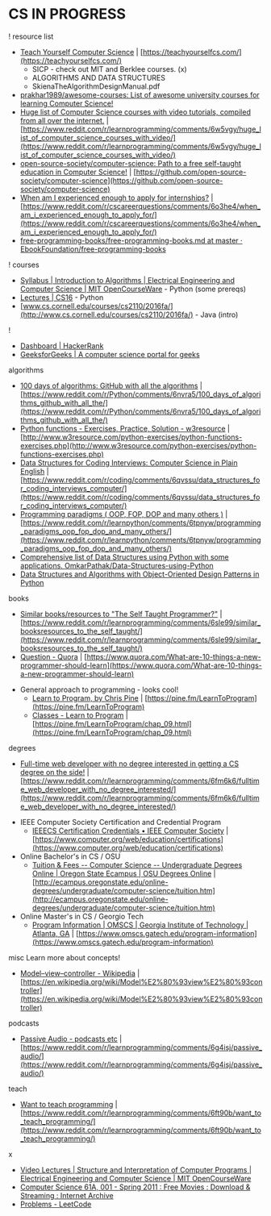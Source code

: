 # CS IN PROGRESS

! resource list
* [Teach Yourself Computer Science](https://teachyourselfcs.com/) | [https://teachyourselfcs.com/](https://teachyourselfcs.com/)
    * SICP - check out MIT and Berklee courses. (x)
    * ALGORITHMS AND DATA STRUCTURES
    * SkienaTheAlgorithmDesignManual.pdf
* [prakhar1989/awesome-courses: List of awesome university courses for learning Computer Science!](https://github.com/prakhar1989/awesome-courses)
* [Huge list of Computer Science courses with video tutorials, compiled from all over the internet.](https://www.reddit.com/r/learnprogramming/comments/6w5vgy/huge_list_of_computer_science_courses_with_video/) | [https://www.reddit.com/r/learnprogramming/comments/6w5vgy/huge_list_of_computer_science_courses_with_video/](https://www.reddit.com/r/learnprogramming/comments/6w5vgy/huge_list_of_computer_science_courses_with_video/)
* [open-source-society/computer-science: Path to a free self-taught education in Computer Science!](https://github.com/open-source-society/computer-science) | [https://github.com/open-source-society/computer-science](https://github.com/open-source-society/computer-science)
* [When am I experienced enough to apply for internships?](https://www.reddit.com/r/cscareerquestions/comments/6o3he4/when_am_i_experienced_enough_to_apply_for/) | [https://www.reddit.com/r/cscareerquestions/comments/6o3he4/when_am_i_experienced_enough_to_apply_for/](https://www.reddit.com/r/cscareerquestions/comments/6o3he4/when_am_i_experienced_enough_to_apply_for/)
* [free-programming-books/free-programming-books.md at master · EbookFoundation/free-programming-books](https://github.com/EbookFoundation/free-programming-books/blob/master/free-programming-books.md#python)

! courses
* [Syllabus | Introduction to Algorithms | Electrical Engineering and Computer Science | MIT OpenCourseWare](https://ocw.mit.edu/courses/electrical-engineering-and-computer-science/6-006-introduction-to-algorithms-fall-2011/syllabus/) - Python (some prereqs)
* [Lectures | CS16](http://cs.brown.edu/courses/cs016/lectures.html) - Python
* [www.cs.cornell.edu/courses/cs2110/2016fa/](http://www.cs.cornell.edu/courses/cs2110/2016fa/) - Java (intro)

!
* [Dashboard | HackerRank](https://www.hackerrank.com/dashboard)
* [GeeksforGeeks | A computer science portal for geeks](http://www.geeksforgeeks.org/)


algorithms
* [100 days of algorithms: GitHub with all the algorithms](https://www.reddit.com/r/Python/comments/6nvra5/100_days_of_algorithms_github_with_all_the/) | [https://www.reddit.com/r/Python/comments/6nvra5/100_days_of_algorithms_github_with_all_the/](https://www.reddit.com/r/Python/comments/6nvra5/100_days_of_algorithms_github_with_all_the/)
* [Python functions - Exercises, Practice, Solution - w3resource](http://www.w3resource.com/python-exercises/python-functions-exercises.php) | [http://www.w3resource.com/python-exercises/python-functions-exercises.php](http://www.w3resource.com/python-exercises/python-functions-exercises.php)
* [Data Structures for Coding Interviews: Computer Science in Plain English](https://www.reddit.com/r/coding/comments/6qvssu/data_structures_for_coding_interviews_computer/) | [https://www.reddit.com/r/coding/comments/6qvssu/data_structures_for_coding_interviews_computer/](https://www.reddit.com/r/coding/comments/6qvssu/data_structures_for_coding_interviews_computer/)
* [Programming paradigms ( OOP, FOP, DOP and many others )](https://www.reddit.com/r/learnpython/comments/6tpnyw/programming_paradigms_oop_fop_dop_and_many_others/) | [https://www.reddit.com/r/learnpython/comments/6tpnyw/programming_paradigms_oop_fop_dop_and_many_others/](https://www.reddit.com/r/learnpython/comments/6tpnyw/programming_paradigms_oop_fop_dop_and_many_others/)
* [Comprehensive list of Data Structures using Python with some applications. OmkarPathak/Data-Structures-using-Python](https://github.com/OmkarPathak/Data-Structures-using-Python)
* [Data Structures and Algorithms with Object-Oriented Design Patterns in Python](https://web.archive.org/web/20161016153130/http://www.brpreiss.com/books/opus7/html/book.html)

books
* [Similar books/resources to \"The Self Taught Programmer?\"](https://www.reddit.com/r/learnprogramming/comments/6sle99/similar_booksresources_to_the_self_taught/) | [https://www.reddit.com/r/learnprogramming/comments/6sle99/similar_booksresources_to_the_self_taught/](https://www.reddit.com/r/learnprogramming/comments/6sle99/similar_booksresources_to_the_self_taught/)
* [Question - Quora](https://www.quora.com/What-are-10-things-a-new-programmer-should-learn) | [https://www.quora.com/What-are-10-things-a-new-programmer-should-learn](https://www.quora.com/What-are-10-things-a-new-programmer-should-learn)
- General approach to programming - looks cool!
    * [Learn to Program, by Chris Pine](https://pine.fm/LearnToProgram) | [https://pine.fm/LearnToProgram](https://pine.fm/LearnToProgram)
    * [Classes - Learn to Program](https://pine.fm/LearnToProgram/chap_09.html) | [https://pine.fm/LearnToProgram/chap_09.html](https://pine.fm/LearnToProgram/chap_09.html)

degrees
* [Full-time web developer with no degree interested in getting a CS degree on the side!](https://www.reddit.com/r/learnprogramming/comments/6fm6k6/fulltime_web_developer_with_no_degree_interested/) | [https://www.reddit.com/r/learnprogramming/comments/6fm6k6/fulltime_web_developer_with_no_degree_interested/](https://www.reddit.com/r/learnprogramming/comments/6fm6k6/fulltime_web_developer_with_no_degree_interested/)
- IEEE Computer Society Certification and Credential Program
    * [IEEECS Certification Credentials • IEEE Computer Society](https://www.computer.org/web/education/certifications) | [https://www.computer.org/web/education/certifications](https://www.computer.org/web/education/certifications)
- Online Bachelor's in CS / OSU
    * [Tuition & Fees -- Computer Science -- Undergraduate Degrees Online | Oregon State Ecampus | OSU Degrees Online](http://ecampus.oregonstate.edu/online-degrees/undergraduate/computer-science/tuition.htm) | [http://ecampus.oregonstate.edu/online-degrees/undergraduate/computer-science/tuition.htm](http://ecampus.oregonstate.edu/online-degrees/undergraduate/computer-science/tuition.htm)
- Online Master's in CS / Georgio Tech
    * [Program Information | OMSCS | Georgia Institute of Technology | Atlanta, GA](https://www.omscs.gatech.edu/program-information) | [https://www.omscs.gatech.edu/program-information](https://www.omscs.gatech.edu/program-information)

misc Learn more about concepts!
* [Model–view–controller - Wikipedia](https://en.wikipedia.org/wiki/Model%E2%80%93view%E2%80%93controller) | [https://en.wikipedia.org/wiki/Model%E2%80%93view%E2%80%93controller](https://en.wikipedia.org/wiki/Model%E2%80%93view%E2%80%93controller)

podcasts
* [Passive Audio - podcasts etc](https://www.reddit.com/r/learnprogramming/comments/6g4isj/passive_audio/) | [https://www.reddit.com/r/learnprogramming/comments/6g4isj/passive_audio/](https://www.reddit.com/r/learnprogramming/comments/6g4isj/passive_audio/)

teach
* [Want to teach programming](https://www.reddit.com/r/learnprogramming/comments/6ft90b/want_to_teach_programming/) | [https://www.reddit.com/r/learnprogramming/comments/6ft90b/want_to_teach_programming/](https://www.reddit.com/r/learnprogramming/comments/6ft90b/want_to_teach_programming/)

x
* [Video Lectures | Structure and Interpretation of Computer Programs | Electrical Engineering and Computer Science | MIT OpenCourseWare](https://ocw.mit.edu/courses/electrical-engineering-and-computer-science/6-001-structure-and-interpretation-of-computer-programs-spring-2005/video-lectures/)
* [Computer Science 61A, 001 - Spring 2011 : Free Movies : Download & Streaming : Internet Archive](https://archive.org/details/ucberkeley-webcast-PL3E89002AA9B9879E?sort=titleSorter)
* [Problems - LeetCode](https://leetcode.com/problemset/all/)
